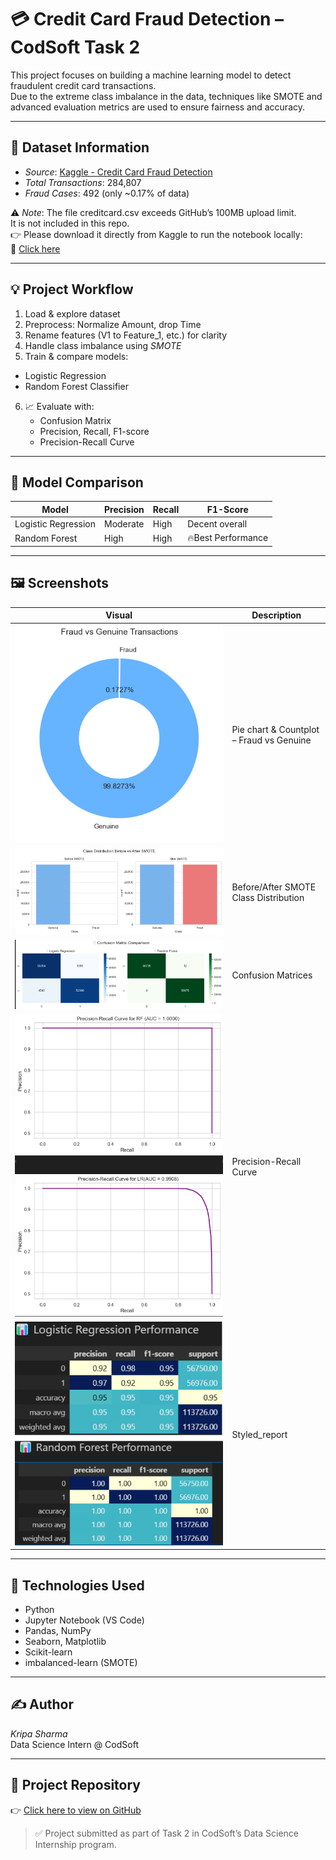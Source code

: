 # 💳 Credit Card Fraud Detection – CodSoft Task 2

This project focuses on building a machine learning model to detect fraudulent credit card transactions.  
Due to the extreme class imbalance in the data, techniques like SMOTE and advanced evaluation metrics are used to ensure fairness and accuracy.

---

## 📁 Dataset Information
- *Source*: [Kaggle - Credit Card Fraud Detection](https://www.kaggle.com/datasets/mlg-ulb/creditcardfraud)
- *Total Transactions*: 284,807
- *Fraud Cases*: 492 (only ~0.17% of data)

⚠ *Note*: The file creditcard.csv exceeds GitHub’s 100MB upload limit.  
It is not included in this repo.  
👉 Please download it directly from Kaggle to run the notebook locally:  
🔗 [Click here](https://www.kaggle.com/datasets/mlg-ulb/creditcardfraud)

---

## 💡 Project Workflow
1.  Load & explore dataset
2.  Preprocess: Normalize Amount, drop Time
3.  Rename features (V1 to Feature_1, etc.) for clarity
4.  Handle class imbalance using *SMOTE*
5.  Train & compare models:
   - Logistic Regression
   - Random Forest Classifier
6. 📈 Evaluate with:
   - Confusion Matrix
   - Precision, Recall, F1-score
   - Precision-Recall Curve

---

## 🧪 Model Comparison

| Model              | Precision | Recall | F1-Score           |
|------------------- |-----------|--------|----------          |
| Logistic Regression| Moderate  | High   |  Decent overall    |
| Random Forest      | High      | High   | 🔥Best Performance |

---

## 🖼 Screenshots

|           Visual                   |                Description                  |
|------------------------------------|---------------------------------------------|
| ![](screenshots.png/viz1.png)          | Pie chart & Countplot – Fraud vs Genuine    |
| ![](screenshots.png/smote_compare.png) | Before/After SMOTE Class Distribution       |
| ![](screenshots.png/model_eval1.png)   | Confusion Matrices                          |
| ![](screenshots.png/model_eval2.png)   | Precision-Recall Curve                      |
| ![](screenshots.png/model_eval3.png)   | Styled_report                               |




---

## 🚀 Technologies Used
- Python
- Jupyter Notebook (VS Code)
- Pandas, NumPy
- Seaborn, Matplotlib
- Scikit-learn
- imbalanced-learn (SMOTE)

---

## ✍ Author

*Kripa Sharma*  
Data Science Intern @ CodSoft

---

## 🔗 Project Repository

👉 [Click here to view on GitHub](https://github.com/kripa-sharma09/CODSOFT/tree/main/Task-2-CreditCard-FraudDetection)

> ✅ Project submitted as part of Task 2 in CodSoft’s Data Science Internship program.